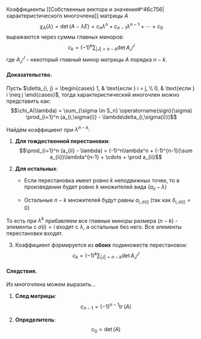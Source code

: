 Коэффициенты [[Собственные вектора и значения#^46c756|характеристического многочлена]] матрицы $A$
$$\chi_A(\lambda) = \det(A - \lambda E) = c_n\lambda^n + c_{n-1}\lambda^{n-1} + \cdots + c_0$$
выражаются через суммы главных миноров:
$$c_k = (-1)^k \sum_{|J|=n-k} \det A_J^J$$
где $A_J^J$ - некоторый главный минор матрицы $A$ порядка $n-k$.

#### Доказательство.

Пусть $\delta_{i, j} = \begin{cases} 1, & \text{если } i = j, \\ 0,      & \text{если } i \neq j \end{cases}$, тогда характеристический многочлен можно представить как:
$$\chi_A(\lambda) = \sum_{\sigma \in S_n} \operatorname{sign}(\sigma) \prod_{i=1}^n (a_{i,\sigma(i)} - \lambda\delta_{i,\sigma(i)})$$

Найдём коэффициент при $\lambda^{n-k}$:

1. **Для тождественной перестановки**:
$$\prod_{i=1}^n (a_{ii} - \lambda) = (-1)^n\lambda^n + (-1)^{n-1}(\sum a_{ii})\lambda^{n-1} + \cdots + \prod a_{ii}$$

2. **Для остальных**:
	- Если перестановка имеет ровно $k$ неподвижных точек, то в произведении будет ровно $k$ множителей вида $(a_{ii} - \lambda)$
	
	- Остальные $n-k$ множителей будут равны $a_{i,\sigma(i)}$ (так как $\delta_{i,\sigma(i)} = 0$)

То есть при $\lambda^k$ прибавляем все главные миноры размера $(n-k)$ - элементы с $\sigma(i) = i$ входят с $\lambda$, а остальные без него. Все элементы перестановки входят.

3. Коэффициент формируется из **обоих** подмножеств перестановок:
$$c_k = (-1)^k \sum_{|J|=n-k} \det A_J^J$$

#### Следствия.

Из многочлена можем выразить...

1. **След матрицы**:
   $$c_{n-1} = (-1)^{n-1}\operatorname{tr}(A)$$

2. **Определитель**:
   $$c_0 = \det(A)$$